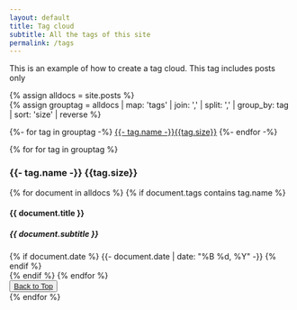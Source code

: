 ```yaml
---
layout: default
title: Tag cloud
subtitle: All the tags of this site
permalink: /tags
---
```


This is an example of how to create a tag cloud. This tag includes posts only


{% assign alldocs = site.posts %}		
{% assign grouptag =  alldocs | map: 'tags' | join: ','  | split: ','  | group_by: tag | sort: 'size' | reverse %}

<div class="row pt-5" id="tags">
<div class="col">
	{%- for tag in grouptag -%}
	<a href="#{{- tag.name -}}" class="btn btn-chulapa m-1" role="button" style="font-size: calc(1rem + {{tag.size}}px/3 - 1px);"><i class="fa fa-tag mr-2"></i>{{- tag.name -}}<span class="badge badge-pill badge-info ml-2">{{tag.size}}</span></a>
	{%- endfor -%}
	</div>
</div>


{% for for tag in grouptag %}
<section id="{{- tag.name -}}" class="pt-5">
  <h3 class=" border-bottom border-chulapa"><i class="fa fa-tag mr-1" aria-hidden="true"></i>
	{{- tag.name -}} <span class="badge badge-pill badge-info ml-2">{{tag.size}}</span></h3>
  {% for document in alldocs %}
	{% if document.tags contains tag.name %}
  <article class="mb-3">
  <h4>{{ document.title }}</h4>
  <h5>{{ document.subtitle }}</h5>
  {% if document.date %}
  <time datetime="{{- document.date | date_to_xmlschema -}}">{{- document.date | date: "%B %d, %Y" -}}</time>
  {% endif %}
  </article>
  {% endif %}
  {% endfor %}
  <div class="text-right">
      <button type="button" class="btn btn-outline-chulapa btn-sm">
      <a href="#tags"><i class="fa fa-chevron-up"></i> Back to Top</a>
      </button>
  </div>
</section>
{% endfor %}